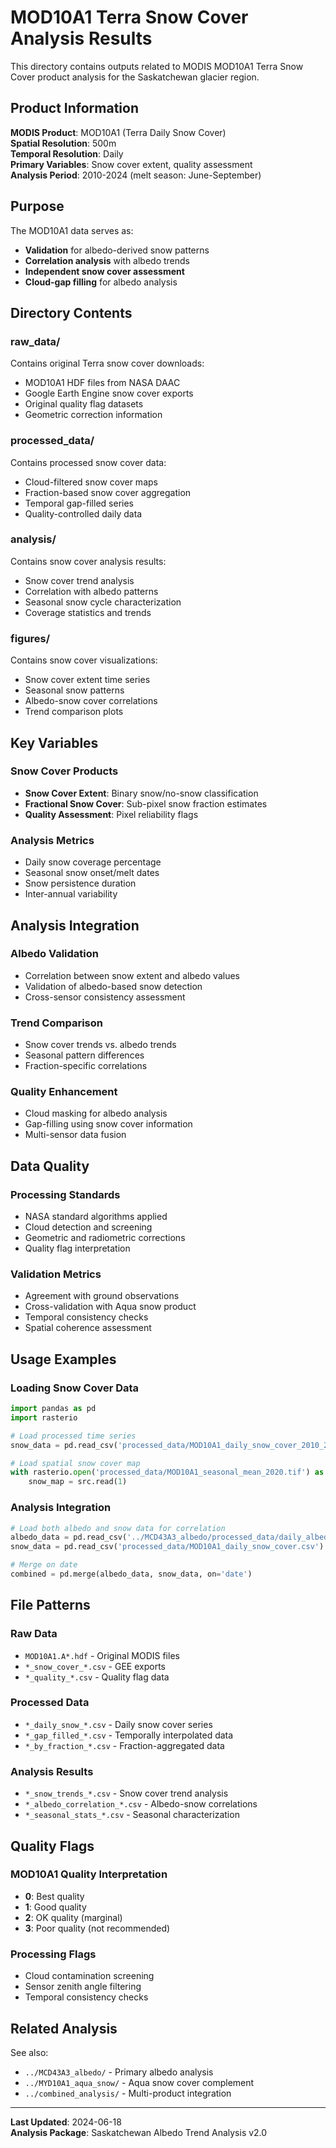 # MOD10A1 Terra Snow Cover Analysis Results

This directory contains outputs related to MODIS MOD10A1 Terra Snow Cover product analysis for the Saskatchewan glacier region.

## Product Information

**MODIS Product**: MOD10A1 (Terra Daily Snow Cover)  
**Spatial Resolution**: 500m  
**Temporal Resolution**: Daily  
**Primary Variables**: Snow cover extent, quality assessment  
**Analysis Period**: 2010-2024 (melt season: June-September)

## Purpose

The MOD10A1 data serves as:
- **Validation** for albedo-derived snow patterns
- **Correlation analysis** with albedo trends
- **Independent snow cover assessment**
- **Cloud-gap filling** for albedo analysis

## Directory Contents

### raw_data/
Contains original Terra snow cover downloads:
- MOD10A1 HDF files from NASA DAAC
- Google Earth Engine snow cover exports
- Original quality flag datasets
- Geometric correction information

### processed_data/
Contains processed snow cover data:
- Cloud-filtered snow cover maps
- Fraction-based snow cover aggregation
- Temporal gap-filled series
- Quality-controlled daily data

### analysis/
Contains snow cover analysis results:
- Snow cover trend analysis
- Correlation with albedo patterns
- Seasonal snow cycle characterization
- Coverage statistics and trends

### figures/
Contains snow cover visualizations:
- Snow cover extent time series
- Seasonal snow patterns
- Albedo-snow cover correlations
- Trend comparison plots

## Key Variables

### Snow Cover Products
- **Snow Cover Extent**: Binary snow/no-snow classification
- **Fractional Snow Cover**: Sub-pixel snow fraction estimates  
- **Quality Assessment**: Pixel reliability flags

### Analysis Metrics
- Daily snow coverage percentage
- Seasonal snow onset/melt dates
- Snow persistence duration
- Inter-annual variability

## Analysis Integration

### Albedo Validation
- Correlation between snow extent and albedo values
- Validation of albedo-based snow detection
- Cross-sensor consistency assessment

### Trend Comparison
- Snow cover trends vs. albedo trends
- Seasonal pattern differences
- Fraction-specific correlations

### Quality Enhancement
- Cloud masking for albedo analysis
- Gap-filling using snow cover information
- Multi-sensor data fusion

## Data Quality

### Processing Standards
- NASA standard algorithms applied
- Cloud detection and screening
- Geometric and radiometric corrections
- Quality flag interpretation

### Validation Metrics
- Agreement with ground observations
- Cross-validation with Aqua snow product
- Temporal consistency checks
- Spatial coherence assessment

## Usage Examples

### Loading Snow Cover Data
```python
import pandas as pd
import rasterio

# Load processed time series
snow_data = pd.read_csv('processed_data/MOD10A1_daily_snow_cover_2010_2024.csv')

# Load spatial snow cover map
with rasterio.open('processed_data/MOD10A1_seasonal_mean_2020.tif') as src:
    snow_map = src.read(1)
```

### Analysis Integration
```python
# Load both albedo and snow data for correlation
albedo_data = pd.read_csv('../MCD43A3_albedo/processed_data/daily_albedo_by_fraction.csv')
snow_data = pd.read_csv('processed_data/MOD10A1_daily_snow_cover.csv')

# Merge on date
combined = pd.merge(albedo_data, snow_data, on='date')
```

## File Patterns

### Raw Data
- `MOD10A1.A*.hdf` - Original MODIS files
- `*_snow_cover_*.csv` - GEE exports
- `*_quality_*.csv` - Quality flag data

### Processed Data
- `*_daily_snow_*.csv` - Daily snow cover series
- `*_gap_filled_*.csv` - Temporally interpolated data
- `*_by_fraction_*.csv` - Fraction-aggregated data

### Analysis Results
- `*_snow_trends_*.csv` - Snow cover trend analysis
- `*_albedo_correlation_*.csv` - Albedo-snow correlations
- `*_seasonal_stats_*.csv` - Seasonal characterization

## Quality Flags

### MOD10A1 Quality Interpretation
- **0**: Best quality
- **1**: Good quality
- **2**: OK quality (marginal)
- **3**: Poor quality (not recommended)

### Processing Flags
- Cloud contamination screening
- Sensor zenith angle filtering
- Temporal consistency checks

## Related Analysis

See also:
- `../MCD43A3_albedo/` - Primary albedo analysis
- `../MYD10A1_aqua_snow/` - Aqua snow cover complement
- `../combined_analysis/` - Multi-product integration

---

**Last Updated**: 2024-06-18  
**Analysis Package**: Saskatchewan Albedo Trend Analysis v2.0